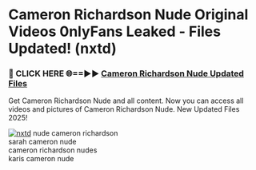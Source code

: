 # Cameron Richardson Nude Original Videos 0nlyFans Leaked - Files Updated! (nxtd)

<h3>🔴 CLICK HERE 🌐==►► <a href="https://tinyurl.com/yrmya6cz" rel="nofollow">Cameron Richardson Nude Updated Files</a></h3>

Get Cameron Richardson Nude and all content. Now you can access all videos and pictures of Cameron Richardson Nude. New Updated Files 2025!

[![nxtd](https://i.imgur.com/FMdXYCs.gif)](https://tinyurl.com/yrmya6cz)
nude cameron richardson<br>
sarah cameron nude<br>
cameron richardson nudes<br>
karis cameron nude